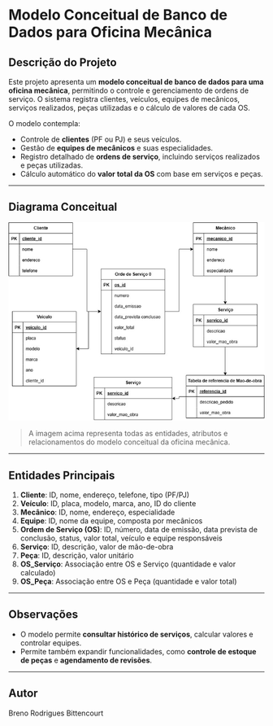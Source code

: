 # Modelo Conceitual de Banco de Dados para Oficina Mecânica

## Descrição do Projeto
Este projeto apresenta um **modelo conceitual de banco de dados para uma oficina mecânica**, permitindo o controle e gerenciamento de ordens de serviço. O sistema registra clientes, veículos, equipes de mecânicos, serviços realizados, peças utilizadas e o cálculo de valores de cada OS.

O modelo contempla:
- Controle de **clientes** (PF ou PJ) e seus veículos.
- Gestão de **equipes de mecânicos** e suas especialidades.
- Registro detalhado de **ordens de serviço**, incluindo serviços realizados e peças utilizadas.
- Cálculo automático do **valor total da OS** com base em serviços e peças.

---

## Diagrama Conceitual

![Esquema Conceitual para Banco De dados](Esquema%20Conceitual%20para%20Banco%20De%20dados.jpg)

> A imagem acima representa todas as entidades, atributos e relacionamentos do modelo conceitual da oficina mecânica.

---

## Entidades Principais
1. **Cliente**: ID, nome, endereço, telefone, tipo (PF/PJ)  
2. **Veículo**: ID, placa, modelo, marca, ano, ID do cliente  
3. **Mecânico**: ID, nome, endereço, especialidade  
4. **Equipe**: ID, nome da equipe, composta por mecânicos  
5. **Ordem de Serviço (OS)**: ID, número, data de emissão, data prevista de conclusão, status, valor total, veículo e equipe responsáveis  
6. **Serviço**: ID, descrição, valor de mão-de-obra  
7. **Peça**: ID, descrição, valor unitário  
8. **OS_Serviço**: Associação entre OS e Serviço (quantidade e valor calculado)  
9. **OS_Peça**: Associação entre OS e Peça (quantidade e valor total)  

---

## Observações
- O modelo permite **consultar histórico de serviços**, calcular valores e controlar equipes.  
- Permite também expandir funcionalidades, como **controle de estoque de peças** e **agendamento de revisões**.  

---

## Autor
Breno Rodrigues Bittencourt  



